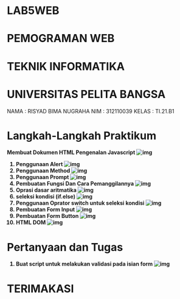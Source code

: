 # LAB5WEB
# PEMOGRAMAN WEB
# TEKNIK INFORMATIKA
# UNIVERSITAS PELITA BANGSA
NAMA    : RISYAD BIMA NUGRAHA
NIM     : 312110039
KELAS   : TI.21.B1

# Langkah-Langkah Praktikum
<b>Membuat Dokumen HTML Pengenalan Javascript<b>
![img](ss/ss1.png)
1. Penggunaan Alert
![img](ss/ss2.png)
2. Penggunaan Method
![img](ss/ss3.png)
3. Penggunaan Prompt
![img](ss/ss4.png)
4. Pembuatan Fungsi Dan Cara Pemanggilannya
![img](ss/ss5.png)
5. Oprasi dasar aritmatika
![img](ss/ss6.png)
6. seleksi kondisi (if.else)
![img](ss/ss7.png)
7. Penggunaan Oprator switch untuk seleksi kondisi
![img](ss/ss8.png)
8. Pembuatan Form Input
![img](ss/ss9.png)
9. Pembuatan Form Button
![img](ss/ss10.png)
10. HTML DOM
![img](ss/ss11.png)
# Pertanyaan dan Tugas
1. Buat script untuk melakukan validasi pada isian form
![img](ss/ss12.png)
# TERIMAKASI
